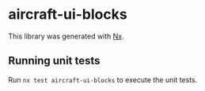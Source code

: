 # aircraft-ui-blocks

This library was generated with [Nx](https://nx.dev).

## Running unit tests

Run `nx test aircraft-ui-blocks` to execute the unit tests.
